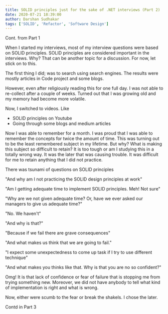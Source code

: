```yaml
---
title: SOLID principles just for the sake of .NET interviews (Part 2)
date: 2020-07-21 18:39:00
author: Darshan Sudhakar
tags: ['SOLID', 'Refactor', 'Software Design']
---
```


Cont. from Part 1

When I started my interviews, most of my interview questions were based on SOLID principles. SOLID principles are considered important in the interviews. Why? That can be another topic for a discussion. For now, let stick on to this.

The first thing I did; was to search using search engines. The results were mostly articles in Code project and some blogs.

However, even after religiously reading this for one full day. I was not able to re-collect after a couple of weeks. Turned out that I was growing old and my memory had become more volatile.

Now, I switched to videos. Like

- SOLID principles on Youtube
- Going through some blogs and medium articles

Now I was able to remember for a month. I was proud that I was able to remember the concepts for twice the amount of time. This was turning out to be the least remembered subject in my lifetime. But why? What is making this subject so difficult to retain? It is too tough or am I studying this in a totally wrong way. It was the later that was causing trouble. It was difficult for me to retain anything that I did not practice.

There was tsunami of questions on SOLID principles

"And why am I not practicing the SOLID design principles at work"

"Am I getting adequate time to implement SOLID principles. Meh! Not sure"

"Why are we not given adequate time? Or, have we ever asked our managers to give us adequate time?"

"No. We haven't"

"And why is that?"

"Because if we fail there are grave consequences"

"And what makes us think that we are going to fail."

"I expect some unexpectedness to come up task if I try to use different technique"

"And what makes you thinks like that. Why is that you are no so confident?"

Omg! It is that lack of confidence or fear of failure that is stopping me from trying something new. Moreover, we did not have anybody to tell what kind of implementation is right and what is wrong.

Now, either were scumb to the fear or break the shakels. I chose the later.

Contd in Part 3